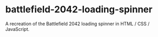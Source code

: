 # battlefield-2042-loading-spinner
A recreation of the Battlefield 2042 loading spinner in HTML / CSS / JavaScript.
